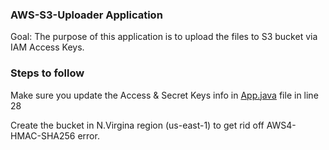 ### AWS-S3-Uploader Application

Goal: The purpose of this application is to upload the files to S3 bucket via IAM Access Keys.

### Steps to follow

Make sure you update the Access & Secret Keys info in [App.java](https://github.com/manu2melvin/aws-s3-java-api-keys/blob/master/src/main/java/com/manu/apikeys/App.java) file in line 28

Create the bucket in N.Virgina region (us-east-1) to get rid off AWS4-HMAC-SHA256 error.


